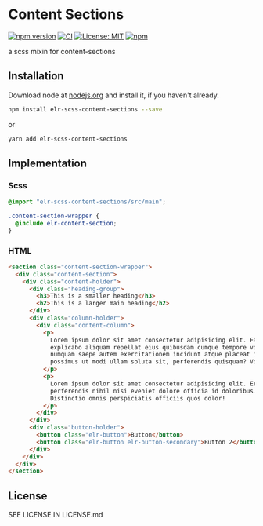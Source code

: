 # Content Sections

[![npm version](http://img.shields.io/npm/v/elr-scss-content-sections.svg)](https://www.npmjs.org/package/elr-scss-content-sections)
[![CI](https://github.com/Beth3346/elr-scss-content-sections/actions/workflows/node.js.yml/badge.svg)](https://github.com/Beth3346/elr-scss-content-sections/actions/workflows/node.js.yml)
[![License: MIT](https://img.shields.io/badge/License-MIT-yellow.svg)](https://opensource.org/licenses/MIT)
[![npm](https://img.shields.io/npm/dm/elr-scss-content-sections.svg?style=flat)](https://npmjs.com/package/elr-scss-content-sections)

a scss mixin for content-sections

## Installation

Download node at [nodejs.org](http://nodejs.org) and install it, if you haven't already.

```sh
npm install elr-scss-content-sections --save
```

or

```sh
yarn add elr-scss-content-sections
```

## Implementation

### Scss

```scss
@import "elr-scss-content-sections/src/main";

.content-section-wrapper {
  @include elr-content-section;
}
```

### HTML

```html
<section class="content-section-wrapper">
  <div class="content-section">
    <div class="content-holder">
      <div class="heading-group">
        <h3>This is a smaller heading</h3>
        <h2>This is a larger main heading</h2>
      </div>
      <div class="column-holder">
        <div class="content-column">
          <p>
            Lorem ipsum dolor sit amet consectetur adipisicing elit. Earum minus
            explicabo aliquam repellat eius quibusdam cumque tempore voluptas
            numquam saepe autem exercitationem incidunt atque placeat illum,
            possimus ut modi ullam soluta sit, perferendis quisquam? Voluptatum.
          </p>
          <p>
            Lorem ipsum dolor sit amet consectetur adipisicing elit. Error
            perferendis nihil nisi eveniet dolore officia id doloribus.
            Distinctio omnis perspiciatis officiis quos dolor!
          </p>
        </div>
      </div>
      <div class="button-holder">
        <button class="elr-button">Button</button>
        <button class="elr-button elr-button-secondary">Button 2</button>
      </div>
    </div>
  </div>
</section>
```

## License

SEE LICENSE IN LICENSE.md
